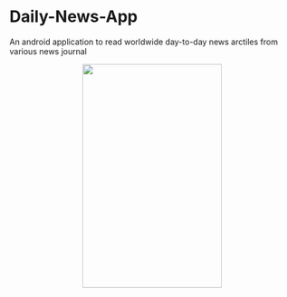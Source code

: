 # Daily-News-App
An android application to read worldwide day-to-day news arctiles from various news journal 

<p align="center">
  <img width="246" height="395" src="https://drive.google.com/uc?export=download&id=1_pS4LxQbCdmP6UiO_XV7LtJuPdW7UGc5">
</p>

